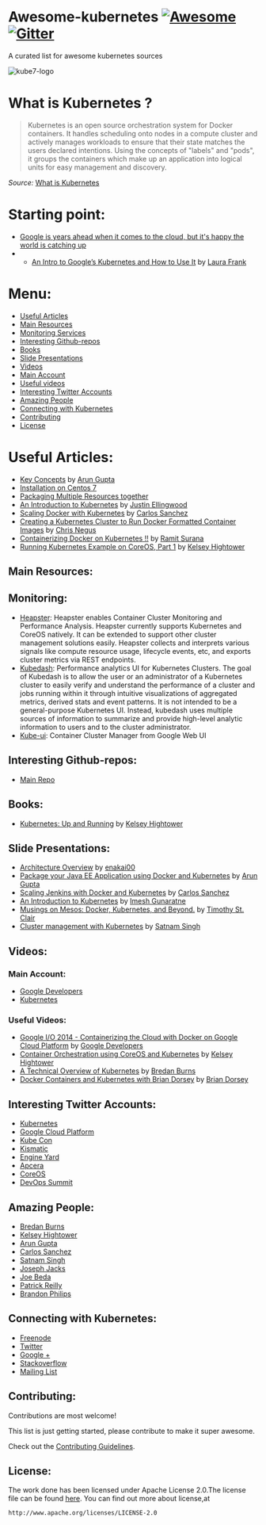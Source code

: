 # Awesome-kubernetes [![Awesome](https://cdn.rawgit.com/sindresorhus/awesome/d7305f38d29fed78fa85652e3a63e154dd8e8829/media/badge.svg)](https://github.com/sindresorhus/awesome) [![Gitter](https://badges.gitter.im/Join%20Chat.svg)](https://gitter.im/ramitsurana/awesome-kubernetes?utm_source=badge&utm_medium=badge&utm_campaign=pr-badge)
A curated list for awesome kubernetes sources

![kube7-logo](https://github-cloud.s3.amazonaws.com/assets/8342133/10566171/fd43327e-75fc-11e5-8f00-77d609c113e4.png)

# What is Kubernetes ?

> Kubernetes is an open source orchestration system for Docker containers. It handles scheduling onto nodes in a compute cluster and actively manages workloads to ensure that their state matches the users declared intentions. Using the concepts of "labels" and "pods", it groups the containers which make up an application into logical units for easy management and discovery.

_Source:_ [What is Kubernetes](https://www.kubernetes.io/)

# Starting point:
* [Google is years ahead when it comes to the cloud, but it's happy the world is catching up](http://www.businessinsider.in/Google-is-years-ahead-when-it-comes-to-the-cloud-but-its-happy-the-world-is-catching-up/articleshow/47793327.cms)
* * [An Intro to Google’s Kubernetes and How to Use It](https://labs.ctl.io/what-is-kubernetes-and-how-to-use-it/) by [Laura Frank](https://twitter.com/rhein_wein)

# Menu:
* [Useful Articles](#useful-articles)
* [Main Resources](#main-resources)
* [Monitoring Services](#monitoring)
* [Interesting Github-repos](#interesting-github-repos)
* [Books](#books)
* [Slide Presentations](#slide-presentations)
* [Videos](#videos)
 * [Main Account](#main-account)
 * [Useful videos](#useful-videos)
* [Interesting Twitter Accounts](#interesting-twitter-accounts)
* [Amazing People](#amazing-people)
* [Connecting with Kubernetes](#connecting-with-kubernetes)
* [Contributing](#contributing)
* [License](#license)

# Useful Articles:

* [Key Concepts](http://blog.arungupta.me/key-concepts-kubernetes/) by [Arun Gupta](https://twitter.com/arungupta)
* [Installation on Centos 7](http://www.severalnines.com/blog/installing-kubernetes-cluster-minions-centos7-manage-pods-services)
*  [Packaging Multiple Resources together](http://blog.arungupta.me/kubernetes-application-package-multiple-resources-together/)
*  [An Introduction to Kubernetes](https://www.digitalocean.com/community/tutorials/an-introduction-to-kubernetes) by [Justin Ellingwood](https://twitter.com/jmellingwood)
*  [Scaling Docker with Kubernetes](http://www.infoq.com/articles/scaling-docker-with-kubernetes) by [Carlos Sanchez](https://www.twitter.com/csanchez)
* [Creating a Kubernetes Cluster to Run Docker Formatted Container Images](https://access.redhat.com/articles/1353773) by [Chris Negus](https://twitter.com/linuxcricket)
* [Containerizing Docker on Kubernetes !!](https://www.linkedin.com/pulse/containerizing-docker-kubernetes-ramit-surana) by [Ramit Surana](https://www.twitter.com/ramitsurana) 
* [Running Kubernetes Example on CoreOS, Part 1](https://coreos.com/blog/running-kubernetes-example-on-CoreOS-part-1/) by [Kelsey Hightower](https://twitter.com/kelseyhightower)


## Main Resources:

## Monitoring:
* [Heapster](https://github.com/kubernetes/heapster): 
Heapster enables Container Cluster Monitoring and Performance Analysis.
Heapster currently supports Kubernetes and CoreOS natively. It can be extended to support other cluster management solutions easily. Heapster collects and interprets various signals like compute resource usage, lifecycle events, etc, and exports cluster metrics via REST endpoints.
* [Kubedash](https://github.com/kubernetes/kubedash):
Performance analytics UI for Kubernetes Clusters.
The goal of Kubedash is to allow the user or an administrator of a Kubernetes cluster to easily verify and understand the performance of a cluster and jobs running within it through intuitive visualizations of aggregated metrics, derived stats and event patterns. It is not intended to be a general-purpose Kubernetes UI. Instead, kubedash uses multiple sources of information to summarize and provide high-level analytic information to users and to the cluster administrator.
* [Kube-ui](https://github.com/kubernetes/kube-ui):
 Container Cluster Manager from Google Web UI 

## Interesting Github-repos:
* [Main Repo](https://www.github.com/kubernetes/kubernetes)

## Books:
* [Kubernetes: Up and Running](http://shop.oreilly.com/product/0636920043874.do) by [Kelsey Hightower](https://twitter.com/kelseyhightower)

## Slide Presentations:
* [Architecture Overview](http://www.slideshare.net/enakai/architecture-overview-kubernetes-with-red-hat-enterprise-linux-71) by [enakai00](https://www.twitter.com/enakai00/)
* [Package your Java EE Application using Docker and Kubernetes](http://www.slideshare.net/arungupta1/package-your-java-ee-application-using-docker-and-kubernetes) by [Arun Gupta](https://twitter.com/arungupta)
* [Scaling Jenkins with Docker and Kubernetes](http://www.slideshare.net/carlossg/scaling-jenkins-with-docker-and-kubernetes) by [Carlos Sanchez](https://www.twitter.com/csanchez)
* [An Introduction to Kubernetes](http://www.slideshare.net/imesh/an-introduction-to-kubernetes) by [Imesh Gunaratne](https://www.linkedin.com/in/imesh)
* [Musings on Mesos: Docker, Kubernetes, and Beyond.](http://www.slideshare.net/timothysc/apache-coneu) by [Timothy St. Clair](http://timothysc.github.io/)
* [Cluster management with Kubernetes](http://www.slideshare.net/SatnamSingh67/2015-0605-cluster-management-with-kubernetes) by [Satnam Singh](https://www.twitter.com/satnamsingh)
 

## Videos:

### Main Account:
* [Google Developers](https://www.youtube.com/channel/UC_x5XG1OV2P6uZZ5FSM9Ttw)
* [Kubernetes](https://www.youtube.com/channel/UCZ2bu0qutTOM0tHYa_jkIwg)

### Useful Videos:
* [Google I/O 2014 - Containerizing the Cloud with Docker on Google Cloud Platform](https://www.youtube.com/watch?v=tsk0pWf4ipw) by [Google Developers](https://www.youtube.com/channel/UC_x5XG1OV2P6uZZ5FSM9Ttw)
* [Container Orchestration using CoreOS and Kubernetes](https://www.youtube.com/watch?v=tA8XNVPZM2w) by [Kelsey Hightower](https://twitter.com/kelseyhightower)
* [A Technical Overview of Kubernetes](https://www.youtube.com/watch?v=WwBdNXt6wO4) by [Bredan Burns](https://twitter.com/brendandburns)
* [Docker Containers and Kubernetes with Brian Dorsey](https://www.youtube.com/watch?v=Fcb4aoSAZ98) by [Brian Dorsey](https://twitter.com/briandorsey)

## Interesting Twitter Accounts:
* [Kubernetes](https://twitter.com/kubernetesio)
* [Google Cloud Platform](https://twitter.com/googlecloud)
* [Kube Con](https://twitter.com/kubeconio)
* [Kismatic](https://twitter.com/kismatic)
* [Engine Yard](https://twitter.com/engineyard)
* [Apcera](https://twitter.com/Apcera)
* [CoreOS](https://twitter.com/coreoslinux)
* [DevOps Summit](https://twitter.com/DevOpsSummit)

## Amazing People:

* [Bredan Burns](https://twitter.com/brendandburns)
* [Kelsey Hightower](https://twitter.com/kelseyhightower)
* [Arun Gupta](https://twitter.com/arungupta)
* [Carlos Sanchez](https://www.twitter.com/csanchez)
* [Satnam Singh](https://www.twitter.com/satnamsingh)
* [Joseph Jacks](https://twitter.com/asynchio)
* [Joe Beda](https://twitter.com/jbeda)
* [Patrick Reilly](https://twitter.com/preillyme)
* [Brandon Philips](https://twitter.com/BrandonPhilips)


## Connecting with Kubernetes:
* [Freenode](http://webchat.freenode.net/?channels=google-containers)
* [Twitter](https://twitter.com/kubernetesio)
* [Google +](https://plus.google.com/u/0/b/116512812300813784482/116512812300813784482)
* [Stackoverflow](http://stackoverflow.com/questions/tagged/kubernetes)
* [Mailing List](https://groups.google.com/forum/#!forum/google-containers)

## Contributing:
Contributions are most welcome!

This list is just getting started, please contribute to make it super awesome.

Check out the [Contributing Guidelines](https://github.com/ramitsurana/awesome-kubernetes/blob/master/CONTRIBUTING.md).

## License:

  The work done has been licensed under Apache License 2.0.The license file can be found
  [here](https://github.com/ramitsurana/awesome-kubernetes/blob/master/LICENSE).
  You can find out more about license,at
  
    http://www.apache.org/licenses/LICENSE-2.0


